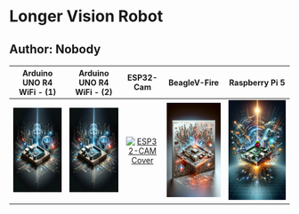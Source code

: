 # Longer Vision Robot
## Author: Nobody


| Arduino UNO R4 WiFi - (1) | Arduino UNO R4 WiFi - (2) | ESP32-Cam | BeagleV-Fire | Raspberry Pi 5 |
| :----------------: | :----------------: | :----------------: | :----------------: | :----------------: |
| [![Arduino UNO R4 WiFi Cover](./covers/Arduino_UNO_R4_Wifi_Cover.png)](./Arduino_UNO_R4_WiFi/) | [![Arduino UNO R4 WiFi Cover](./covers/Arduino_UNO_R4_Wifi_Cover.png)](./Arduino_UNO_R4_WiFi/) | [![ESP32-CAM Cover](./covers/ESP32-CAM_Cover.png)](./ESP32_CAM/) | [![BeagleV-Fire Cover](./covers/BeagleV-Fire_Cover.png)](./BeagleV_Fire/) | [![Raspberry Pi 5 Cover](./covers/Raspberry_Pi_5_Cover.png)](./Raspberry_Pi_5/) |

